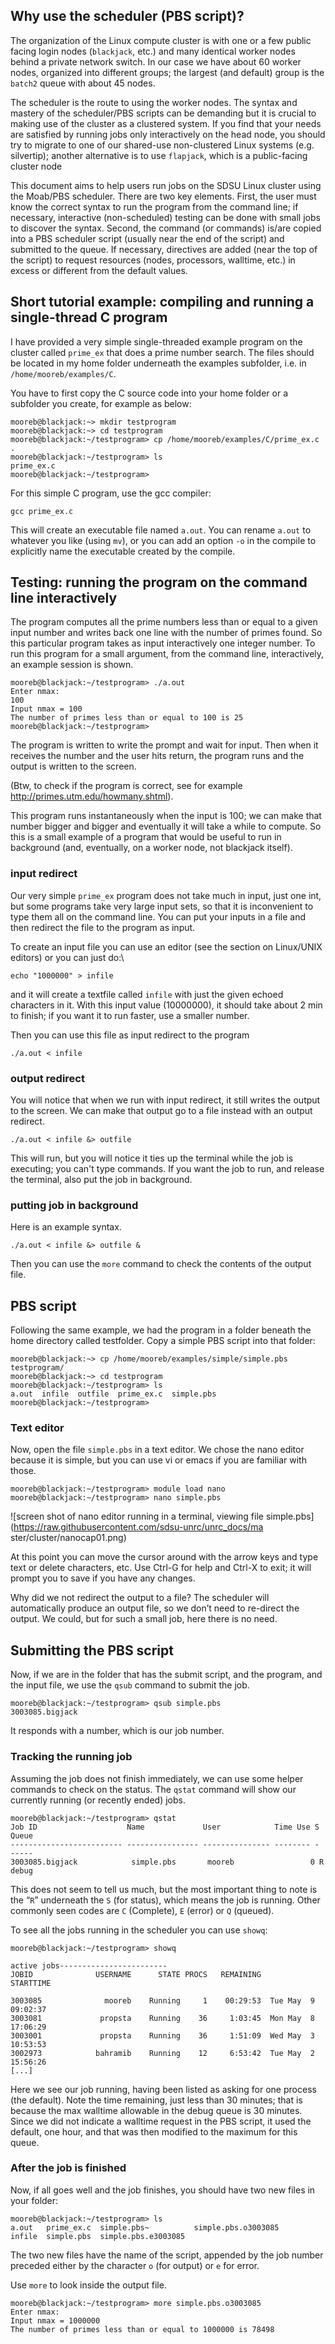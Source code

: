 

## Why use the scheduler (PBS script)?

The organization of the Linux compute cluster  is with one or a few public facing login nodes (`blackjack`, etc.) and many identical worker nodes behind a private network switch. In our case we have about 60 worker nodes, organized into different groups; the largest (and default) group is the `batch2` queue with about 45 nodes.

The scheduler is the route to using the worker nodes. The syntax and mastery of the scheduler/PBS scripts can be demanding but it is crucial to making use of the cluster as a clustered system. If you find that your needs are satisfied by running jobs only interactively on the head node, you should try to migrate to one of our shared-use non-clustered Linux systems (e.g. silvertip); another alternative is to use `flapjack`, which is a public-facing cluster node

This document aims to help users run jobs on the SDSU Linux cluster using the Moab/PBS scheduler. There are two key elements. First, the user must know the correct syntax to run the program from the command line; if necessary, interactive (non-scheduled) testing can be done with small jobs to discover the syntax. Second, the command (or commands) is/are copied into a PBS scheduler script (usually near the end of the script) and submitted to the queue. If necessary, directives are added (near the top of the script) to request resources (nodes, processors, walltime, etc.) in excess or different from the default values.


## Short tutorial example: compiling and running a single-thread C program

I have provided a very simple single-threaded example
program on the cluster called `prime_ex` that does a prime number
search. The files should be located in my home folder underneath the
examples subfolder, i.e. in `/home/mooreb/examples/C`.

You have to first copy the C source code into your home folder or a
subfolder you create, for example as below:

``` {.console}
mooreb@blackjack:~> mkdir testprogram
mooreb@blackjack:~> cd testprogram
mooreb@blackjack:~/testprogram> cp /home/mooreb/examples/C/prime_ex.c  .
mooreb@blackjack:~/testprogram> ls
prime_ex.c
mooreb@blackjack:~/testprogram>
```

For this simple C program, use the gcc compiler:

``` {.console}
gcc prime_ex.c
```

This will create an executable file named `a.out`. You can rename `a.out` to whatever you like (using `mv`), or you can add an option `-o` in the compile to explicitly name the executable created by the compile.

## Testing: running the program on the command line interactively

The program computes all the prime numbers less than or equal to a given input number and writes back one line with the number of primes found. So this particular program takes as input interactively one integer number. To run this program for a small argument, from the command line, interactively, an example session is shown.

``` {.console}
mooreb@blackjack:~/testprogram> ./a.out
Enter nmax:
100
Input nmax = 100
The number of primes less than or equal to 100 is 25
mooreb@blackjack:~/testprogram>
```

The program is written to write the prompt and wait for input. Then when it receives the number and the user hits return, the program runs and the output is written to the screen.

(Btw, to check if the program is correct, see for example
<http://primes.utm.edu/howmany.shtml>).

This program runs instantaneously when the input is 100; we can make that number bigger and bigger and eventually it will take a while to compute. So this is a small example of a program that would be useful to run in background (and, eventually, on a worker node, not blackjack itself).

### input redirect

Our very simple `prime_ex` program does not take much in input, just one int, but some programs take very large input sets, so that it is inconvenient to type them all on the command line. You can put your inputs in a file and then redirect the file to the program as input.

To create an input file you can use an editor (see the section on Linux/UNIX editors) or you can just do:\

``` {.bash}
echo "1000000" > infile
```

and it will create a textfile called `infile` with just the given echoed characters in it.  With this input value (10000000), it should take about 2 min to finish; if you want it to run faster, use a smaller number.


Then you can use this file as input redirect to the program

``` {.bash}
./a.out < infile
```


### output redirect

You will notice that when we run with input redirect, it still writes the output to the screen. We can make that output go to a file instead with an output redirect.

``` {.bash}
./a.out < infile &> outfile
```

This will run, but you will notice it ties up the terminal while the job is executing; you can't type commands.  If you want the job to run, and release the terminal, also put the job in background.

### putting job in background

Here is an example syntax.

``` {.bash}
./a.out < infile &> outfile &
```

Then you can use the `more` command to check the contents of the output file.

## PBS script

Following the same example, we had the program in a folder beneath the home directory called testfolder. Copy a simple PBS script into that folder:

``` {.console}
mooreb@blackjack:~> cp /home/mooreb/examples/simple/simple.pbs testprogram/
mooreb@blackjack:~> cd testprogram
mooreb@blackjack:~/testprogram> ls
a.out  infile  outfile  prime_ex.c  simple.pbs
mooreb@blackjack:~/testprogram>
```

### Text editor

Now, open the file `simple.pbs` in a text editor. We chose the nano editor because it is simple, but you can use vi or emacs if you are familiar with those.

``` {.console}
mooreb@blackjack:~/testprogram> module load nano
mooreb@blackjack:~/testprogram> nano simple.pbs
```

![screen shot of nano editor running in a terminal, viewing file simple.pbs](https://raw.githubusercontent.com/sdsu-unrc/unrc_docs/ma
ster/cluster/nanocap01.png)


At this point you can move the cursor around with the arrow keys and type text or delete characters, etc. Use Ctrl-G for help and Ctrl-X to exit; it will prompt you to save if you have any changes.


Why did we not redirect the output to a file? The scheduler will automatically produce an output file, so we don’t need to re-direct the output. We could, but for such a small job, here there is no need.

## Submitting the PBS script

Now, if we are in the folder that has the submit script, and the program, and the input file, we use the `qsub` command to submit the job.

``` {.console}
mooreb@blackjack:~/testprogram> qsub simple.pbs
3003085.bigjack
```

It responds with a number, which is our job number.

### Tracking the running job

Assuming the job does not finish immediately, we can use some helper
commands to check on the status. The `qstat` command will show our
currently running (or recently ended) jobs.

``` {.console}
mooreb@blackjack:~/testprogram> qstat
Job ID                    Name             User            Time Use S Queue
------------------------- ---------------- --------------- -------- - -----
3003085.bigjack            simple.pbs       mooreb                 0 R debug    
```

This does not seem to tell us much, but the most important thing to note
is the “`R`” underneath the `S` (for status), which means the job is
running. Other commonly seen codes are `C` (Complete), `E` (error) or
`Q` (queued).

To see all the jobs running in the scheduler you can use `showq`:

``` {.console}
mooreb@blackjack:~/testprogram> showq

active jobs------------------------
JOBID              USERNAME      STATE PROCS   REMAINING            STARTTIME

3003085              mooreb    Running     1    00:29:53  Tue May  9 09:02:37
3003081             propsta    Running    36     1:03:45  Mon May  8 17:06:29
3003001             propsta    Running    36     1:51:09  Wed May  3 10:53:53
3002973            bahramib    Running    12     6:53:42  Tue May  2 15:56:26
[...]
```

Here we see our job running, having been listed as asking for one
process (the default). Note the time remaining, just less than 30
minutes; that is because the max walltime allowable in the debug queue
is 30 minutes. Since we did not indicate a walltime request in the PBS
script, it used the default, one hour, and that was then modified to the
maximum for this queue.

### After the job is finished

Now, if all goes well and the job finishes, you should have two new
files in your folder:

``` {.console}
mooreb@blackjack:~/testprogram> ls
a.out   prime_ex.c  simple.pbs~          simple.pbs.o3003085
infile  simple.pbs  simple.pbs.e3003085
```

The two new files have the name of the script, appended by the job
number preceded either by the character `o` (for output) or `e` for
error.

Use `more` to look inside the output file.

``` {.console}
mooreb@blackjack:~/testprogram> more simple.pbs.o3003085
Enter nmax:
Input nmax = 1000000
The number of primes less than or equal to 1000000 is 78498
```
